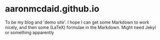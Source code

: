 # aaronmcdaid.github.io

To be my blog and 'demo site'. I hope I can get some Markdown to work nicely, and then some (LaTeX) formulae in the Markdown. Might need Jekyl or something apparently
